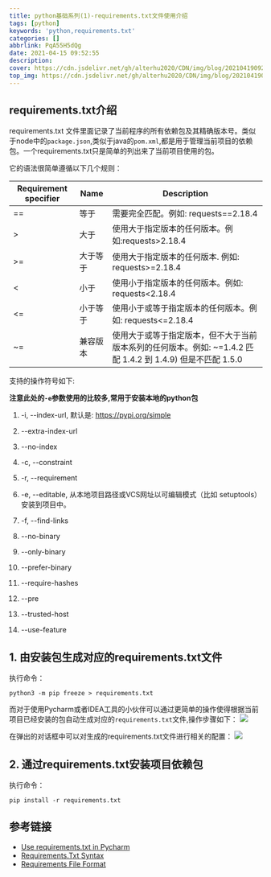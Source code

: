 ```yaml
---
title: python基础系列(1)-requirements.txt文件使用介绍
tags: [python]
keywords: 'python,requirements.txt'
categories: []
abbrlink: PqA55H5dQg
date: 2021-04-15 09:52:55
description:
cover: https://cdn.jsdelivr.net/gh/alterhu2020/CDN/img/blog/20210419092310.png
top_img: https://cdn.jsdelivr.net/gh/alterhu2020/CDN/img/blog/20210419092310.png
---
```


## requirements.txt介绍

requirements.txt 文件里面记录了当前程序的所有依赖包及其精确版本号。类似于node中的`package.json`,类似于java的`pom.xml`,都是用于管理当前项目的依赖包。一个requirements.txt只是简单的列出来了当前项目使用的包。

它的语法很简单遵循以下几个规则：

| Requirement specifier | Name     | Description                                                                                                                 |
| --------------------- | -------- | --------------------------------------------------------------------------------------------------------------------------- |
| ==                    | 等于     | 需要完全匹配。例如: requests==2.18.4                                                                                        |
| >                     | 大于     | 使用大于指定版本的任何版本。例如:requests>2.18.4                                                                            |
| >=                    | 大于等于 | 使用大于指定版本的任何版本. 例如: requests>=2.18.4                                                                          |
| <                     | 小于     | 使用小于指定版本的任何版本。例如: requests<2.18.4                                                                           |
| <=                    | 小于等于 | 使用小于或等于指定版本的任何版本。例如: requests<=2.18.4                                                                    |
| ~=                    | 兼容版本 | 使用大于或等于指定版本，但不大于当前版本系列的任何版本。例如: ~=1.4.2 匹配 1.4.2 到 1.4.9) 但是不匹配 1.5.0 |

支持的操作符号如下:

**注意此处的`-e`参数使用的比较多,常用于安装本地的python包**

1. -i, --index-url, 默认是:  https://pypi.org/simple

2. --extra-index-url

3. --no-index

4. -c, --constraint

5. -r, --requirement

6. -e, --editable, 从本地项目路径或VCS网址以可编辑模式（比如 setuptools）安装到项目中。

7. -f, --find-links

8. --no-binary

9. --only-binary

10. --prefer-binary

11. --require-hashes

12. --pre

13. --trusted-host

14. --use-feature



## 1. 由安装包生成对应的requirements.txt文件

执行命令：

```shell
python3 -m pip freeze > requirements.txt
```

而对于使用Pycharm或者IDEA工具的小伙伴可以通过更简单的操作使得根据当前项目已经安装的包自动生成对应的`requirements.txt`文件,操作步骤如下：
![](https://cdn.jsdelivr.net/gh/alterhu2020/CDN/img/blog/20210415100512.png)

在弹出的对话框中可以对生成的requirements.txt文件进行相关的配置：
![](https://resources.jetbrains.com/help/img/idea/2021.1/py_sync_requirements.png)

## 2. 通过requirements.txt安装项目依赖包

执行命令：

```shell
pip install -r requirements.txt
```

## 参考链接

- [Use requirements.txt in Pycharm](https://www.jetbrains.com/help/pycharm/managing-dependencies.html)
- [Requirements.Txt Syntax](https://docs.activestate.com/platform/projects/requirements-txt/)
- [Requirements File Format](https://pip.pypa.io/en/stable/reference/pip_install/#requirements-file-format)
